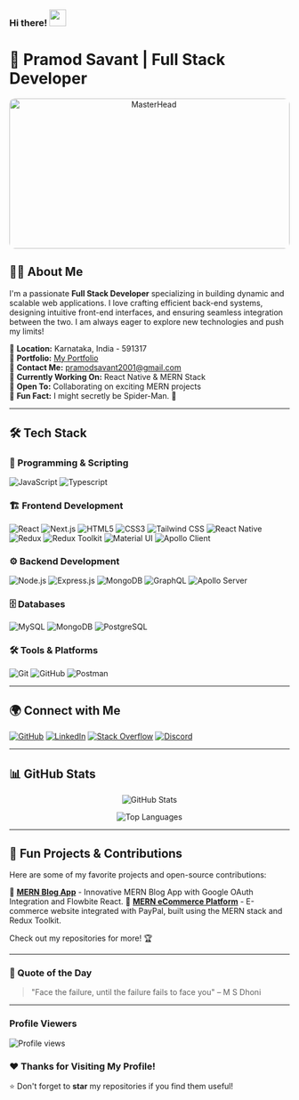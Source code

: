 ### Hi there! <img src="https://user-images.githubusercontent.com/18350557/176309783-0785949b-9127-417c-8b55-ab5a4333674e.gif" width="30px">

# 🚀 Pramod Savant | Full Stack Developer

<div align="center">
  <img src="https://res.cloudinary.com/dloylpool/image/upload/v1741237668/e1n8zcbvgpbl3k6a8glq.jpg" width="100%" height="270px" style="object-fit: cover; border-radius: 10px;" alt="MasterHead">
</div>

## 👨‍💻 About Me

I'm a passionate **Full Stack Developer** specializing in building dynamic and scalable web applications. I love crafting efficient back-end systems, designing intuitive front-end interfaces, and ensuring seamless integration between the two. I am always eager to explore new technologies and push my limits!

🔹 **Location:** Karnataka, India - 591317  
🔹 **Portfolio:** [My Portfolio](https://pramod-savant.onrender.com/)  
🔹 **Contact Me:** [pramodsavant2001@gmail.com](mailto:pramodsavant2001@gmail.com)  
🔹 **Currently Working On:** React Native & MERN Stack  
🔹 **Open To:** Collaborating on exciting MERN projects  
🔹 **Fun Fact:** I might secretly be Spider-Man. 🤫

---

## 🛠️ Tech Stack

### 🚀 Programming & Scripting
![JavaScript](https://img.shields.io/badge/JavaScript-F7DF1E?style=flat&logo=javascript&logoColor=black)
![Typescript](https://img.shields.io/badge/TypeScript-3178C6?style=flat&logo=typescript&logoColor=white)

### 🏗️ Frontend Development
![React](https://img.shields.io/badge/React-61DAFB?style=flat&logo=react&logoColor=black)
![Next.js](https://img.shields.io/badge/Next.js-000000?style=flat&logo=next.js&logoColor=white)
![HTML5](https://img.shields.io/badge/HTML5-E34F26?style=flat&logo=html5&logoColor=white)
![CSS3](https://img.shields.io/badge/CSS3-1572B6?style=flat&logo=css3&logoColor=white)
![Tailwind CSS](https://img.shields.io/badge/TailwindCSS-38B2AC?style=flat&logo=tailwind-css&logoColor=white)
![React Native](https://img.shields.io/badge/React_Native-61DAFB?style=flat&logo=react&logoColor=black)
![Redux](https://img.shields.io/badge/Redux-764ABC?style=flat&logo=redux&logoColor=white)
![Redux Toolkit](https://img.shields.io/badge/Redux_Toolkit-764ABC?style=flat&logo=redux&logoColor=white)
![Material UI](https://img.shields.io/badge/Material_UI-0081CB?style=flat&logo=material-ui&logoColor=white)
![Apollo Client](https://img.shields.io/badge/Apollo_Client-311C87?style=flat&logo=apollo-graphql&logoColor=white)

### ⚙️ Backend Development
![Node.js](https://img.shields.io/badge/Node.js-43853D?style=flat&logo=node.js&logoColor=white)
![Express.js](https://img.shields.io/badge/Express.js-000000?style=flat&logo=express&logoColor=white)
![MongoDB](https://img.shields.io/badge/MongoDB-47A248?style=flat&logo=mongodb&logoColor=white)
![GraphQL](https://img.shields.io/badge/GraphQL-E10098?style=flat&logo=graphql&logoColor=white)
![Apollo Server](https://img.shields.io/badge/Apollo_Server-311C87?style=flat&logo=apollo-graphql&logoColor=white)

### 🗄️ Databases
![MySQL](https://img.shields.io/badge/MySQL-4479A1?style=flat&logo=mysql&logoColor=white)
![MongoDB](https://img.shields.io/badge/MongoDB-47A248?style=flat&logo=mongodb&logoColor=white)
![PostgreSQL](https://img.shields.io/badge/PostgreSQL-4169E1?style=flat&logo=postgresql&logoColor=white)

### 🛠️ Tools & Platforms
![Git](https://img.shields.io/badge/Git-F05032?style=flat&logo=git&logoColor=white)
![GitHub](https://img.shields.io/badge/GitHub-181717?style=flat&logo=github&logoColor=white)
![Postman](https://img.shields.io/badge/Postman-FF6C37?style=flat&logo=postman&logoColor=white)

---

## 🌍 Connect with Me

<p align="left">
<a href="https://www.github.com/pammu453" target="_blank"><img src="https://img.shields.io/badge/GitHub-181717?style=for-the-badge&logo=github&logoColor=white" alt="GitHub"></a>
<a href="https://www.linkedin.com/in/pramod-savant-535031226" target="_blank"><img src="https://img.shields.io/badge/LinkedIn-0A66C2?style=for-the-badge&logo=linkedin&logoColor=white" alt="LinkedIn"></a>
<a href="https://www.stackoverflow.com/users/23172605/pramod-savant" target="_blank"><img src="https://img.shields.io/badge/StackOverflow-FE7A16?style=for-the-badge&logo=stackoverflow&logoColor=white" alt="Stack Overflow"></a>
<a href="https://discord.com/users/767414399047565352" target="_blank"><img src="https://img.shields.io/badge/Discord-5865F2?style=for-the-badge&logo=discord&logoColor=white" alt="Discord"></a>
</p>

---

## 📊 GitHub Stats

<p align="center">
  <img src="https://github-readme-stats.vercel.app/api?username=pammu453&show_icons=true&count_private=true&theme=tokyonight&hide_border=true" alt="GitHub Stats">
</p>

<p align="center">
  <img src="https://github-readme-stats.vercel.app/api/top-langs/?username=pammu453&langs_count=10&layout=compact&theme=tokyonight&hide_border=true" alt="Top Languages">
</p>

---

## 🚀 Fun Projects & Contributions

Here are some of my favorite projects and open-source contributions:

🔹 **[MERN Blog App](https://github.com/pammu453/blogs)** - Innovative MERN Blog App with Google OAuth Integration and Flowbite React.
🔹 **[MERN eCommerce Platform](https://github.com/pammu453/proshop)** - E-commerce website integrated with PayPal, built using the MERN stack and Redux Toolkit.

Check out my repositories for more! 🏆

---

### 🎯 Quote of the Day

> "Face the failure, until the failure fails to face you" – M S Dhoni

---

### Profile Viewers

![Profile views](https://komarev.com/ghpvc/?username=pammu453&label=Profile%20views&color=0e75b6&style=flat)


### ❤️ Thanks for Visiting My Profile!

⭐ Don't forget to **star** my repositories if you find them useful!
